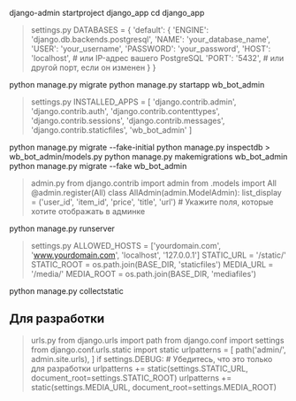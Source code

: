 django-admin startproject django_app
cd django_app

> settings.py
DATABASES = {
    'default': {
        'ENGINE': 'django.db.backends.postgresql',
        'NAME': 'your_database_name',
        'USER': 'your_username',
        'PASSWORD': 'your_password',
        'HOST': 'localhost',  # или IP-адрес вашего PostgreSQL
        'PORT': '5432',       # или другой порт, если он изменен
    }
}

python manage.py migrate
python manage.py startapp wb_bot_admin

> settings.py
INSTALLED_APPS = [
    'django.contrib.admin',
    'django.contrib.auth',
    'django.contrib.contenttypes',
    'django.contrib.sessions',
    'django.contrib.messages',
    'django.contrib.staticfiles',
    'wb_bot_admin'
]

python manage.py migrate --fake-initial
python manage.py inspectdb > wb_bot_admin/models.py
python manage.py makemigrations wb_bot_admin
python manage.py migrate --fake wb_bot_admin

> admin.py
from django.contrib import admin
from .models import All
@admin.register(All)
class AllAdmin(admin.ModelAdmin):
    list_display = ('user_id', 'item_id', 'price', 'title', 'url')  # Укажите поля, которые хотите отображать в админке

python manage.py runserver

> settings.py
ALLOWED_HOSTS = ['yourdomain.com', 'www.yourdomain.com', 'localhost', '127.0.0.1']
STATIC_URL = '/static/'
STATIC_ROOT = os.path.join(BASE_DIR, 'staticfiles')
MEDIA_URL = '/media/'
MEDIA_ROOT = os.path.join(BASE_DIR, 'mediafiles')

python manage.py collectstatic

## Для разработки
> urls.py
from django.urls import path
from django.conf import settings
from django.conf.urls.static import static
urlpatterns = [
    path('admin/', admin.site.urls),
]
if settings.DEBUG:  # Убедитесь, что это только для разработки
    urlpatterns += static(settings.STATIC_URL, document_root=settings.STATIC_ROOT)
    urlpatterns += static(settings.MEDIA_URL, document_root=settings.MEDIA_ROOT)

